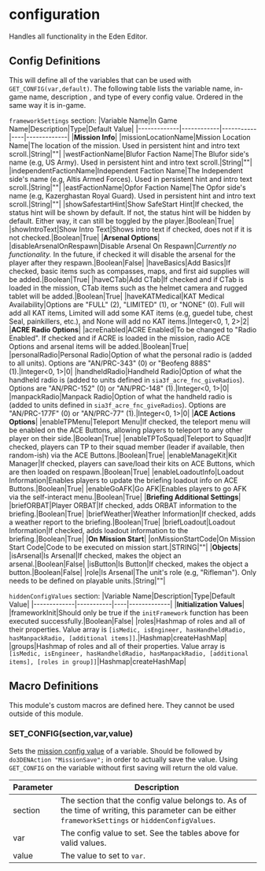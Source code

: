 # configuration

Handles all functionality in the Eden Editor.

## Config Definitions
This will define all of the variables that can be used with ``GET_CONFIG(var,default)``.  The following table lists the variable name, in-game name, description , and type of  every config value.  Ordered in the same way it is in-game.

``frameworkSettings`` section:
|Variable Name|In Game Name|Description|Type|Default Value|
|-------------|------------|-----------|----|-------------|
|**Mission Info**|
|missionLocationName|Mission Location Name|The location of the mission.  Used in persistent hint and intro text scroll.|String|""|
|westFactionName|Blufor Faction Name|The Blufor side's name (e.g, US Army).  Used in persistent hint and intro text scroll.|String|""|
|independentFactionName|Independent Faction Name|The Independent side's name (e.g, Altis Armed Forces).  Used in persistent hint and intro text scroll.|String|""|
|eastFactionName|Opfor Faction Name|The Opfor side's name (e.g, Kazerghastan Royal Guard).  Used in persistent hint and intro text scroll.|String|""|
|showSafestartHint|Show SafeStart Hint|If checked, the status hint will be shown by default.  If not, the status hint will be hidden by default.  Either way, it can still be toggled by the player.|Boolean|True|
|showIntroText|Show Intro Text|Shows intro text if checked, does not if it is not checked.|Boolean|True|
|**Arsenal Options**|
|disableArsenalOnRespawn|Disable Arsenal On Respawn|*Currently no functionality.*  In the future, if checked it will disable the arsenal for the player after they respawn.|Boolean|False|
|haveBasics|Add Basics|If checked, basic items such as compasses, maps, and first aid supplies will be added.|Boolean|True|
|haveCTab|Add CTab|If checked and if CTab is loaded in the mission, CTab items such as the helmet camera and rugged tablet will be added.|Boolean|True|
|haveKATMedical|KAT Medical Availability|Options are "FULL" (2), "LIMITED" (1), or "NONE" (0).  Full will add all KAT items, Limited will add some KAT items (e.g, guedel tube, chest Seal, painkillers, etc.), and None will add no KAT items.|Integer<0, 1, 2>|2|
|**ACRE Radio Options**|
|acreEnabled|ACRE Enabled|To be changed to "Radio Enabled".  If checked and if ACRE is loaded in the mission, radio ACE Options and arsenal items will be added.|Boolean|True|
|personalRadio|Personal Radio|Option of what the personal radio is (added to all units).  Options are "AN/PRC-343" (0) or "Beofeng 888S" (1).|Integer<0, 1>|0|
|handheldRadio|Handheld Radio|Option of what the handheld radio is (added to units defined in ``sia3f_acre_fnc_giveRadios``).  Options are "AN/PRC-152" (0) or "AN/PRC-148" (1).|Integer<0, 1>|0|
|manpackRadio|Manpack Radio|Option of what the handheld radio is (added to units defined in ``sia3f_acre_fnc_giveRadios``).  Options are "AN/PRC-177F" (0) or "AN/PRC-77" (1).|Integer<0, 1>|0|
|**ACE Actions Options**|
|enableTPMenu|Teleport Menu|If checked, the teleport menu will be enabled on the ACE Buttons, allowing players to teleport to any other player on their side.|Boolean|True|
|enableTPToSquad|Teleport to Squad|If checked, players can TP to their squad member (leader if available, then random-ish) via the ACE Buttons.|Boolean|True|
|enableManageKit|Kit Manager|If checked, players can save/load their kits on ACE Buttons, which are then loaded on respawn.|Boolean|True|
|enableLoadoutInfo|Loadout Information|Enables players to update the briefing loadout info on ACE Buttons.|Boolean|True|
|enableGoAFK|Go AFK|Enables players to go AFK via the self-interact menu.|Boolean|True|
|**Briefing Additional Settings**|
|briefORBAT|Player ORBAT|If checked, adds ORBAT information to the briefing.|Boolean|True|
|briefWeather|Weather Information|If checked, adds a weather report to the briefing.|Boolean|True|
|briefLoadout|Loadout Information|If checked, adds loadout information to the briefing.|Boolean|True|
|**On Mission Start**|
|onMissionStartCode|On Mission Start Code|Code to be executed on mission start.|STRING|""|
|**Objects**|
|isArsenal|Is Arsenal|If checked, makes the object an arsenal.|Boolean|False|
|isButton|Is Button|If checked, makes the object a button.|Boolean|False|
|role|Is Arsenal|The unit's role (e.g, "Rifleman").  Only needs to be defined on playable units.|String|""|

``hiddenConfigValues`` section:
|Variable Name|Description|Type|Default Value|
|-------------|-----------|----|-------------|
|**Initialization Values**|
|frameworkInit|Should only be true if the ``initFramework`` function has been executed successfully.|Boolean|False|
|roles|Hashmap of roles and all of their properties.  Value array is ``[isMedic, isEngineer, hasHandheldRadio, hasManpackRadio, [additional items]]``.|Hashmap|createHashMap|
|groups|Hashmap of roles and all of their properties.  Value array is ``[isMedic, isEngineer, hasHandheldRadio, hasManpackRadio, [additional items], [roles in group]]``|Hashmap|createHashMap|

## Macro Definitions
This module's custom macros are defined here.  They cannot be used outside of this module.

### SET_CONFIG(section,var,value)
Sets the [mission config value](https://community.bistudio.com/wiki/set3DENMissionAttribute) of a variable.  Should be followed by ``do3DENAction "MissionSave";`` in order to actually save the value.  Using ``GET_CONFIG`` on the variable without first saving will return the old value.

|Parameter|Description|
|-|-|
|section|The section that the config value belongs to.  As of the time of writing, this parameter can be either ``frameworkSettings`` or ``hiddenConfigValues``.|
|var|The config value to set.  See the tables above for valid values.|
|value|The value to set to ``var``.

